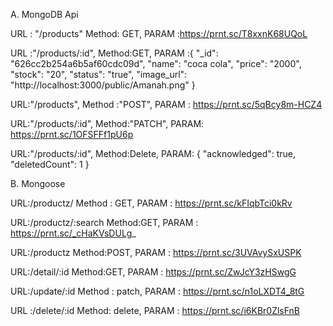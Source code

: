 A. MongoDB Api

URL : "/products"
Method: GET,
PARAM :https://prnt.sc/T8xxnK68UQoL
  
URL :"/products/:id",
Method:GET,
PARAM :{
		"_id": "626cc2b254a6b5af60cdc09d",
		"name": "coca cola",
		"price": "2000",
		"stock": "20",
		"status": "true",
		"image_url": "http://localhost:3000/public/Amanah.png"
	}
 
URL:"/products",
Method :"POST",
PARAM : https://prnt.sc/5qBcy8m-HCZ4

URL:"/products/:id",
Method:"PATCH",
PARAM: https://prnt.sc/1OFSFFf1pU6p

URL:"/products/:id",
Method:Delete,
PARAM: {
	"acknowledged": true,
	"deletedCount": 1
}

B. Mongoose

URL:/productz/
Method : GET,
PARAM : https://prnt.sc/kFIqbTci0kRv

URL:/productz/:search
Method:GET,
PARAM : https://prnt.sc/_cHaKVsDULg_

URL:/productz
Method:POST,
PARAM : https://prnt.sc/3UVAvySxUSPK

URL:/detail/:id
Method:GET,
PARAM : https://prnt.sc/ZwJcY3zHSwgG

URL:/update/:id
Method : patch,
PARAM : https://prnt.sc/n1oLXDT4_8tG

URL :/delete/:id
Method: delete,
PARAM : https://prnt.sc/i6KBr0ZlsFnB
